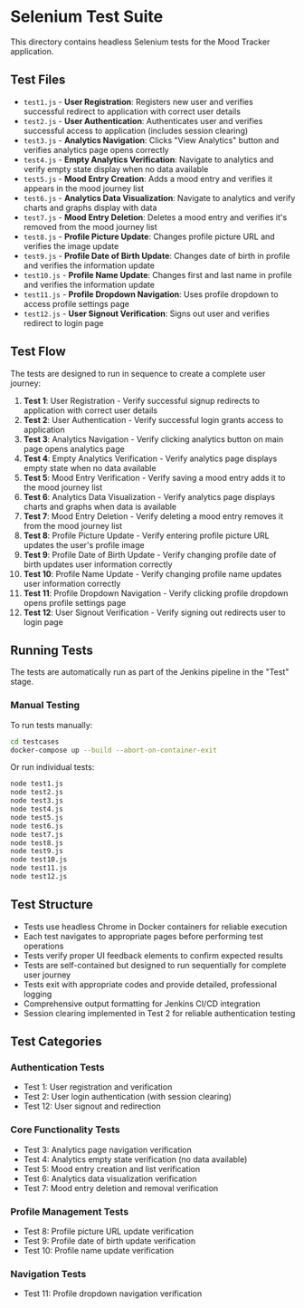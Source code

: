 # Selenium Test Suite

This directory contains headless Selenium tests for the Mood Tracker application.

## Test Files

- `test1.js` - **User Registration**: Registers new user and verifies successful redirect to application with correct user details
- `test2.js` - **User Authentication**: Authenticates user and verifies successful access to application (includes session clearing)
- `test3.js` - **Analytics Navigation**: Clicks "View Analytics" button and verifies analytics page opens correctly
- `test4.js` - **Empty Analytics Verification**: Navigate to analytics and verify empty state display when no data available
- `test5.js` - **Mood Entry Creation**: Adds a mood entry and verifies it appears in the mood journey list
- `test6.js` - **Analytics Data Visualization**: Navigate to analytics and verify charts and graphs display with data
- `test7.js` - **Mood Entry Deletion**: Deletes a mood entry and verifies it's removed from the mood journey list
- `test8.js` - **Profile Picture Update**: Changes profile picture URL and verifies the image update
- `test9.js` - **Profile Date of Birth Update**: Changes date of birth in profile and verifies the information update
- `test10.js` - **Profile Name Update**: Changes first and last name in profile and verifies the information update
- `test11.js` - **Profile Dropdown Navigation**: Uses profile dropdown to access profile settings page
- `test12.js` - **User Signout Verification**: Signs out user and verifies redirect to login page

## Test Flow

The tests are designed to run in sequence to create a complete user journey:

1. **Test 1**: User Registration - Verify successful signup redirects to application with correct user details
2. **Test 2**: User Authentication - Verify successful login grants access to application
3. **Test 3**: Analytics Navigation - Verify clicking analytics button on main page opens analytics page
4. **Test 4**: Empty Analytics Verification - Verify analytics page displays empty state when no data available
5. **Test 5**: Mood Entry Verification - Verify saving a mood entry adds it to the mood journey list
6. **Test 6**: Analytics Data Visualization - Verify analytics page displays charts and graphs when data is available
7. **Test 7**: Mood Entry Deletion - Verify deleting a mood entry removes it from the mood journey list
8. **Test 8**: Profile Picture Update - Verify entering profile picture URL updates the user's profile image
9. **Test 9**: Profile Date of Birth Update - Verify changing profile date of birth updates user information correctly
10. **Test 10**: Profile Name Update - Verify changing profile name updates user information correctly
11. **Test 11**: Profile Dropdown Navigation - Verify clicking profile dropdown opens profile settings page
12. **Test 12**: User Signout Verification - Verify signing out redirects user to login page

## Running Tests

The tests are automatically run as part of the Jenkins pipeline in the "Test" stage.

### Manual Testing

To run tests manually:

```bash
cd testcases
docker-compose up --build --abort-on-container-exit
```

Or run individual tests:

```bash
node test1.js
node test2.js
node test3.js
node test4.js
node test5.js
node test6.js
node test7.js
node test8.js
node test9.js
node test10.js
node test11.js
node test12.js
```

## Test Structure

- Tests use headless Chrome in Docker containers for reliable execution
- Each test navigates to appropriate pages before performing test operations
- Tests verify proper UI feedback elements to confirm expected results
- Tests are self-contained but designed to run sequentially for complete user journey
- Tests exit with appropriate codes and provide detailed, professional logging
- Comprehensive output formatting for Jenkins CI/CD integration
- Session clearing implemented in Test 2 for reliable authentication testing

## Test Categories

### Authentication Tests
- Test 1: User registration and verification
- Test 2: User login authentication (with session clearing)
- Test 12: User signout and redirection

### Core Functionality Tests
- Test 3: Analytics page navigation verification
- Test 4: Analytics empty state verification (no data available)
- Test 5: Mood entry creation and list verification
- Test 6: Analytics data visualization verification
- Test 7: Mood entry deletion and removal verification

### Profile Management Tests
- Test 8: Profile picture URL update verification
- Test 9: Profile date of birth update verification
- Test 10: Profile name update verification

### Navigation Tests
- Test 11: Profile dropdown navigation verification
